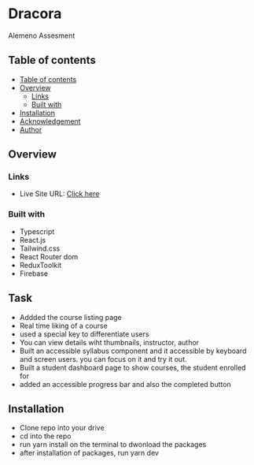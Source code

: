 # Dracora

Alemeno Assesment

## Table of contents

- [Table of contents](#table-of-contents)
- [Overview](#overview)
  - [Links](#links)
  - [Built with](#built-with)
- [Installation](#installation)
- [Acknowledgement](#acknowledgement)
- [Author](#author)

## Overview

### Links

- Live Site URL: [Click here](https://alemeno-beta.vercel.app//)

### Built with

- Typescript
- React.js
- Tailwind.css
- React Router dom
- ReduxToolkit
- Firebase

## Task
- Addded the course listing page
- Real time liking  of a course
- used a special key to differentiate users
- You can view details wiht thumbnails, instructor, author
- Built an accessible syllabus component and it accessible by keyboard and screen users. you can focus on it and try it out.
- Built a student dashboard page to show courses, the student enrolled for
- added an accessible progress bar and also the completed button

## Installation

- Clone repo into your drive
- cd into the repo
- run yarn install on the terminal to dwonload the packages
- after installation of packages, run yarn dev
